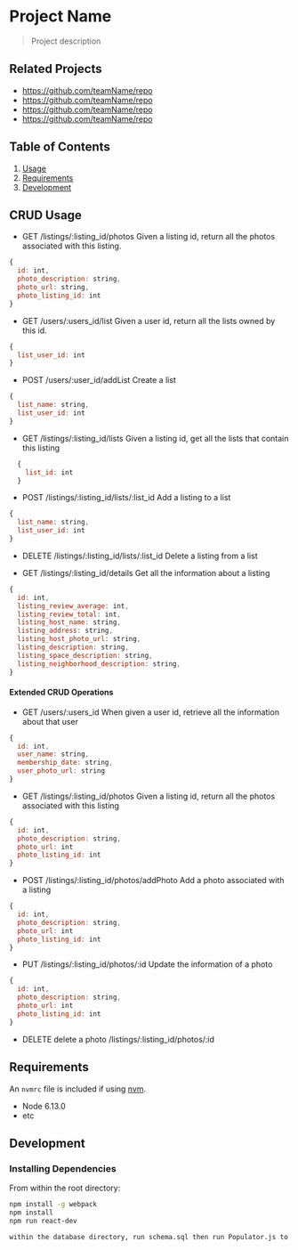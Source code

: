 # Project Name

> Project description

## Related Projects

  - https://github.com/teamName/repo
  - https://github.com/teamName/repo
  - https://github.com/teamName/repo
  - https://github.com/teamName/repo

## Table of Contents

1. [Usage](#Usage)
1. [Requirements](#requirements)
1. [Development](#development)

## CRUD Usage

- GET /listings/:listing_id/photos 
Given a listing id, return all the photos associated with this listing.
```js
{
  id: int, 
  photo_description: string,
  photo_url: string,
  photo_listing_id: int
}
```

- GET /users/:users_id/list 
Given a user id, return all the lists owned by this id.
```js
{
  list_user_id: int
}
```

- POST /users/:user_id/addList 
Create a list 
```js
{
  list_name: string,
  list_user_id: int
}
```

- GET /listings/:listing_id/lists
Given a listing id, get all the lists that contain this listing
```js
  {
    list_id: int
  }
```

- POST /listings/:listing_id/lists/:list_id
Add a listing to a list 
```js
{
  list_name: string,
  list_user_id: int
}
```

- DELETE /listings/:listing_id/lists/:list_id
Delete a listing from a list 

- GET /listings/:listing_id/details
Get all the information about a listing
```js
{
  id: int, 
  listing_review_average: int,
  listing_review_total: int,
  listing_host_name: string,
  listing_address: string, 
  listing_host_photo_url: string,
  listing_description: string,
  listing_space_description: string, 
  listing_neighborhood_description: string,
}
```

#### Extended CRUD Operations 

- GET /users/:users_id
When given a user id, retrieve all the information about that user
```js
{
  id: int, 
  user_name: string,
  membership_date: string,
  user_photo_url: string
}
```

- GET /listings/:listing_id/photos 
Given a listing id, return all the photos associated with this listing
```js
{
  id: int, 
  photo_description: string,
  photo_url: int
  photo_listing_id: int
}
```

- POST  /listings/:listing_id/photos/addPhoto 
Add a photo associated with a listing 
```js
{
  id: int, 
  photo_description: string,
  photo_url: int
  photo_listing_id: int
}
```

- PUT /listings/:listing_id/photos/:id 
Update the information of a photo
```js
{
  id: int, 
  photo_description: string,
  photo_url: int
  photo_listing_id: int
}
```

- DELETE 
delete a photo /listings/:listing_id/photos/:id 

## Requirements

An `nvmrc` file is included if using [nvm](https://github.com/creationix/nvm).

- Node 6.13.0
- etc

## Development

### Installing Dependencies

From within the root directory:

```sh
npm install -g webpack
npm install
npm run react-dev

within the database directory, run schema.sql then run Populator.js to populate the database.
```

